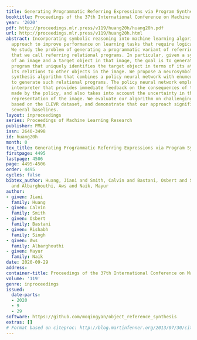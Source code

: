 ```yaml
---
title: Generating Programmatic Referring Expressions via Program Synthesis
booktitle: Proceedings of the 37th International Conference on Machine Learning
year: '2020'
pdf: http://proceedings.mlr.press/v119/huang20h/huang20h.pdf
url: http://proceedings.mlr.press/v119/huang20h.html
abstract: Incorporating symbolic reasoning into machine learning algorithms is a promising
  approach to improve performance on learning tasks that require logical reasoning.
  We study the problem of generating a programmatic variant of referring expressions
  that we call referring relational programs. In particular, given a symbolic representation
  of an image and a target object in that image, the goal is to generate a relational
  program that uniquely identifies the target object in terms of its attributes and
  its relations to other objects in the image. We propose a neurosymbolic program
  synthesis algorithm that combines a policy neural network with enumerative search
  to generate such relational programs. The policy neural network employs a program
  interpreter that provides immediate feedback on the consequences of the decisions
  made by the policy, and also takes into account the uncertainty in the symbolic
  representation of the image. We evaluate our algorithm on challenging benchmarks
  based on the CLEVR dataset, and demonstrate that our approach significantly outperforms
  several baselines.
layout: inproceedings
series: Proceedings of Machine Learning Research
publisher: PMLR
issn: 2640-3498
id: huang20h
month: 0
tex_title: Generating Programmatic Referring Expressions via Program Synthesis
firstpage: 4495
lastpage: 4506
page: 4495-4506
order: 4495
cycles: false
bibtex_author: Huang, Jiani and Smith, Calvin and Bastani, Osbert and Singh, Rishabh
  and Albarghouthi, Aws and Naik, Mayur
author:
- given: Jiani
  family: Huang
- given: Calvin
  family: Smith
- given: Osbert
  family: Bastani
- given: Rishabh
  family: Singh
- given: Aws
  family: Albarghouthi
- given: Mayur
  family: Naik
date: 2020-09-29
address: 
container-title: Proceedings of the 37th International Conference on Machine Learning
volume: '119'
genre: inproceedings
issued:
  date-parts:
  - 2020
  - 9
  - 29
software: https://github.com/moqingyan/object_reference_synthesis
extras: []
# Format based on citeproc: http://blog.martinfenner.org/2013/07/30/citeproc-yaml-for-bibliographies/
---
```

